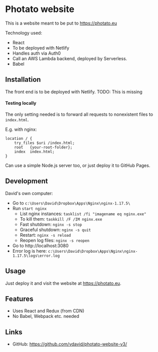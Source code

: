 # Photato website
This is a website meant to be put to https://photato.eu

Technology used:
- React
- To be deployed with Netlify
- Handles auth via Auth0
- Call an AWS Lambda backend, deployed by Serverless.
- Babel

## Installation

The front end is to be deployed with Netlify.
TODO: This is missing

#### Testing locally

The only setting needed is to forward all requests to nonexistent files to `index.html`.

E.g. with nginx:

```nginx
location / {
    try_files $uri /index.html;
    root   {your-root-folder};
    index  index.html;
}
```

Can use a simple Node.js server too, or just deploy it to GitHub Pages.

## Development

David's own computer:
 - Go to `c:\Users\David\Dropbox\Apps\Nginx\nginx-1.17.5\`
 - Run `start nginx`
   - List nginx instances: `tasklist /fi "imagename eq nginx.exe"`
   - To kill them: `taskkill /F /IM nginx.exe`
   - Fast shutdown: `nginx -s stop`
   - Graceful shutdown: `nginx -s quit`
   - Restart: `nginx -s reload`
   - Reopen log files: `nginx -s reopen`
 - Go to http://localhost:3080
 - Error log is here: `c:\Users\David\Dropbox\Apps\Nginx\nginx-1.17.5\logs\error.log`
 
## Usage

Just deploy it and visit the website at https://photato.eu.

## Features

 - Uses React and Redux (from CDN)
 - No Babel, Webpack etc. needed

## Links

 - GitHub: https://github.com/vdavid/photato-website-v3/
